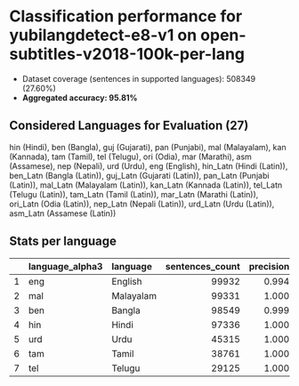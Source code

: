 # Classification performance for yubilangdetect-e8-v1 on open-subtitles-v2018-100k-per-lang

- Dataset coverage (sentences in supported languages): 508349 (27.60%)
- **Aggregated accuracy: 95.81%**

<h2 id="supported-languages">Considered Languages for Evaluation (27)</h2>

hin (Hindi), ben (Bangla), guj (Gujarati), pan (Punjabi), mal (Malayalam), kan (Kannada), tam (Tamil), tel (Telugu), ori (Odia), mar (Marathi), asm (Assamese), nep (Nepali), urd (Urdu), eng (English), hin_Latn (Hindi (Latin)), ben_Latn (Bangla (Latin)), guj_Latn (Gujarati (Latin)), pan_Latn (Punjabi (Latin)), mal_Latn (Malayalam (Latin)), kan_Latn (Kannada (Latin)), tel_Latn (Telugu (Latin)), tam_Latn (Tamil (Latin)), mar_Latn (Marathi (Latin)), ori_Latn (Odia (Latin)), nep_Latn (Nepali (Latin)), urd_Latn (Urdu (Latin)), asm_Latn (Assamese (Latin))

<h2 id="metrics-per-language">Stats per language</h2>

|    | language_alpha3   | language   |   sentences_count |   precision |   recall |    f1 |    tp |   fp |     tn |    fn |
|---:|:------------------|:-----------|------------------:|------------:|---------:|------:|------:|-----:|-------:|------:|
|  1 | eng               | English    |             99932 |       0.994 |    0.948 | 0.967 | 94733 |  619 | 407798 |  5199 |
|  2 | mal               | Malayalam  |             99331 |       1.000 |    0.983 | 0.991 | 97621 |    1 | 409017 |  1710 |
|  3 | ben               | Bangla     |             98549 |       0.999 |    0.977 | 0.988 | 96297 |   68 | 409732 |  2252 |
|  4 | hin               | Hindi      |             97336 |       1.000 |    0.894 | 0.944 | 87040 |   35 | 410978 | 10296 |
|  5 | urd               | Urdu       |             45315 |       1.000 |    0.980 | 0.990 | 44424 |    6 | 463028 |   891 |
|  6 | tam               | Tamil      |             38761 |       1.000 |    0.987 | 0.993 | 38251 |   10 | 469578 |   510 |
|  7 | tel               | Telugu     |             29125 |       1.000 |    0.984 | 0.992 | 28664 |    1 | 479223 |   461 |